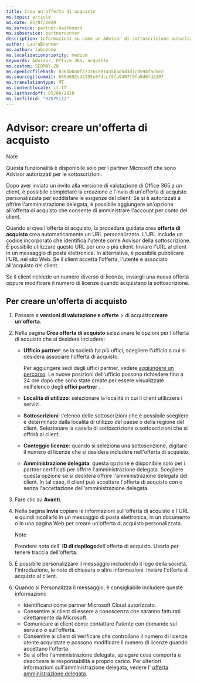 ```yaml
---
title: Crea un'offerta di acquisto
ms.topic: article
ms.date: 05/07/2020
ms.service: partner-dashboard
ms.subservice: partnercenter
description: Informazioni su come un Advisor di sottoscrizione autorizzato può usare il centro per i partner per creare un'offerta di acquisto e un URL personalizzato da includere negli inviti alla versione di valutazione di Office 365.
author: LauraBrenner
ms.author: labrenne
ms.localizationpriority: medium
keywords: Advisor, Office 365, acquisto
ms.custom: SEOMAY.20
ms.openlocfilehash: 836bb0a0fa7226cd01435b4d5d3d7cd59bfad5e2
ms.sourcegitcommit: 655d692c42155e5fdccf5fa9407f9fa0d0fd2207
ms.translationtype: MT
ms.contentlocale: it-IT
ms.lasthandoff: 05/08/2020
ms.locfileid: "82975112"
---
```

# <a name="advisors-create-a-purchase-offer"></a>Advisor: creare un'offerta di acquisto

> [!NOTE]
> Questa funzionalità è disponibile solo per i partner Microsoft che sono Advisor autorizzati per le sottoscrizioni.

Dopo aver inviato un invito alla versione di valutazione di Office 365 a un client, è possibile completare la creazione e l'invio di un'offerta di acquisto personalizzata per soddisfare le esigenze del client. Se si è autorizzati a offrire l'amministrazione delegata, è possibile aggiungere un'opzione all'offerta di acquisto che consente di amministrare l'account per conto del client.

Quando si crea l'offerta di acquisto, la procedura guidata crea **offerta di acquisto** crea automaticamente un URL personalizzato. L'URL include un codice incorporato che identifica l'utente come Advisor della sottoscrizione. È possibile utilizzare questo URL per uno o più client. Inviare l'URL al client in un messaggio di posta elettronica. In alternativa, è possibile pubblicare l'URL nel sito Web. Se il client accetta l'offerta, l'utente è associato all'acquisto del client.

Se il client richiede un numero diverso di licenze, inviargli una nuova offerta oppure modificare il numero di licenze quando acquistano la sottoscrizione. 

## <a name="to-create-a-purchase-offer"></a>Per creare un'offerta di acquisto

1. Passare a **versioni di valutazione e offerte** > di acquisto**creare un'offerta**.

2. Nella pagina **Crea offerta di acquisto** selezionare le opzioni per l'offerta di acquisto che si desidera includere:

    - **Ufficio partner**: se la società ha più uffici, scegliere l'ufficio a cui si desidera associare l'offerta di acquisto.

        Per aggiungere sedi degli uffici partner, vedere [aggiungere un percorso](manage-locations.md). Le nuove posizioni dell'ufficio possono richiedere fino a 24 ore dopo che sono state create per essere visualizzate nell'elenco degli **uffici partner** .

    - **Località di utilizzo**: selezionare la località in cui il client utilizzerà i servizi.
    - **Sottoscrizioni**: l'elenco delle sottoscrizioni che è possibile scegliere è determinato dalla località di utilizzo del paese o della regione del client. Selezionare la casella di sottoscrizione o sottoscrizioni che si offrirà al client.
    - **Conteggio licenze**: quando si seleziona una sottoscrizione, digitare il numero di licenze che si desidera includere nell'offerta di acquisto.
    - **Amministrazione delegata**: questa opzione è disponibile solo per i partner certificati per offrire l'amministrazione delegata. Scegliere questa opzione se si desidera offrire l'amministrazione delegata del client. In tal caso, il client può accettare l'offerta di acquisto con o senza l'accettazione dell'amministrazione delegata.

3. Fare clic su **Avanti**.

4. Nella pagina **Invia** copiare le informazioni sull'offerta di acquisto e l'URL e quindi incollarlo in un messaggio di posta elettronica, in un documento o in una pagina Web per creare un'offerta di acquisto personalizzata.

    > [!NOTE]
    > Prendere nota dell' **ID di riepilogo**dell'offerta di acquisto. Usarlo per tenere traccia dell'offerta.

5. È possibile personalizzare il messaggio includendo il logo della società, l'introduzione, le note di chiusura o altre informazioni. Inviare l'offerta di acquisto al client.

6. Quando si Personalizza il messaggio, è consigliabile includere queste informazioni:

    - Identificarsi come partner Microsoft Cloud autorizzato.
    - Consentire ai client di essere a conoscenza che saranno fatturati direttamente da Microsoft.
    - Comunicare ai client come contattare l'utente con domande sul servizio o sull'offerta.
    - Consentire ai client di verificare che controllano il numero di licenze utente acquistate e possono modificare il numero di licenze quando accettano l'offerta.
    - Se si offre l'amministrazione delegata, spiegare cosa comporta e descrivere le responsabilità a proprio carico. Per ulteriori informazioni sull'amministrazione delegata, vedere l' [offerta amministrazione delegata](customers_revoke_admin_privileges.md).